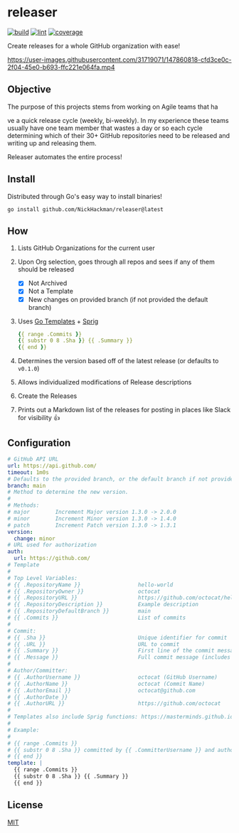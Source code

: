 # releaser

[![build](https://github.com/NickHackman/releaser/actions/workflows/build.yml/badge.svg)](https://github.com/NickHackman/releaser/actions/workflows/build.yml)
[![lint](https://github.com/NickHackman/releaser/actions/workflows/lint.yml/badge.svg)](https://github.com/NickHackman/releaser/actions/workflows/lint.yml)
[![coverage](https://github.com/NickHackman/releaser/actions/workflows/coverage.yml/badge.svg)](https://github.com/NickHackman/releaser/actions/workflows/coverage.yml)

Create releases for a whole GitHub organization with ease!

https://user-images.githubusercontent.com/31719071/147860818-cfd3ce0c-2f04-45e0-b693-ffc221e064fa.mp4

## Objective

The purpose of this projects stems from working on Agile teams that ha

ve a quick release cycle (weekly, bi-weekly). In my experience these teams usually have one team member that wastes
a day or so each cycle determining which of their 30+ GitHub repositories need to be released and writing up and releasing them.

Releaser automates the entire process!

## Install

Distributed through Go's easy way to install binaries!

```shell
go install github.com/NickHackman/releaser@latest
```

## How

1. Lists GitHub Organizations for the current user
2. Upon Org selection, goes through all repos and sees if any of them should be released

    - [X] Not Archived
    - [X] Not a Template
    - [X] New changes on provided branch (if not provided the default branch)

3. Uses [Go Templates](https://pkg.go.dev/text/template) + [Sprig](https://github.com/Masterminds/sprig)

    ```yaml
    {{ range .Commits }}
    {{ substr 0 8 .Sha }} {{ .Summary }}
    {{ end }}
    ```

4. Determines the version based off of the latest release (or defaults to `v0.1.0`)

5. Allows individualized modifications of Release descriptions

6. Create the Releases

7. Prints out a Markdown list of the releases for posting in places like Slack for visibility :+1:

## Configuration

```yaml
# GitHub API URL
url: https://api.github.com/
timeout: 1m0s
# Defaults to the provided branch, or the default branch if not provided
branch: main
# Method to determine the new version.
#
# Methods:
# major        Increment Major version 1.3.0 -> 2.0.0
# minor        Increment Minor version 1.3.0 -> 1.4.0
# patch        Increment Patch version 1.3.0 -> 1.3.1
version:
  change: minor
# URL used for authorization
auth:
  url: https://github.com/
# Template
#
# Top Level Variables:
# {{ .RepositoryName }}                  hello-world
# {{ .RepositoryOwner }}                 octocat
# {{ .RepositoryURL }}                   https://github.com/octocat/hello-world
# {{ .RepositoryDescription }}           Example description
# {{ .RepositoryDefaultBranch }}         main
# {{ .Commits }}                         List of commits
#
# Commit:
# {{ .Sha }}                             Unique identifier for commit
# {{ .URL }}                             URL to commit
# {{ .Summary }}                         First line of the commit message
# {{ .Message }}                         Full commit message (includes newlines)
#
# Author/Committer:
# {{ .AuthorUsername }}                  octocat (GitHub Username)
# {{ .AuthorName }}                      octocat (Commit Name)
# {{ .AuthorEmail }}                     octocat@github.com
# {{ .AuthorDate }}
# {{ .AuthorURL }}                       https://github.com/octocat
#
# Templates also include Sprig functions: https://masterminds.github.io/sprig/strings.html
#
# Example:
#
# {{ range .Commits }}
# {{ substr 0 8 .Sha }} committed by {{ .CommitterUsername }} and authored by {{ .AuthorUsername }} {{ .Summary }}
# {{ end }}
template: |
  {{ range .Commits }}
  {{ substr 0 8 .Sha }} {{ .Summary }}
  {{ end }}
```

## License

[MIT](./LICENSE)
